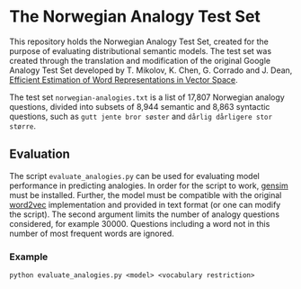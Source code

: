 # The Norwegian Analogy Test Set

This repository holds the Norwegian Analogy Test Set, created for the purpose of evaluating 
distributional semantic models. The test set was created through the translation and modification 
of the original Google Analogy Test Set developed by T. Mikolov, K. Chen, G. Corrado and J. Dean, 
[Efficient Estimation of Word Representations in Vector Space](https://arxiv.org/pdf/1301.3781.pdf).

The test set ```norwegian-analogies.txt``` is a list of 17,807 Norwegian analogy 
questions, divided into subsets of 8,944 semantic and 8,863 syntactic questions, 
such as ```gutt jente bror søster``` and ```dårlig dårligere stor større```.

## Evaluation
The script ```evaluate_analogies.py``` can be used for evaluating model performance in predicting analogies.
In order for the script to work, [gensim](https://radimrehurek.com/gensim/) must be installed. 
Further, the model must be compatible with the original [word2vec](https://code.google.com/archive/p/word2vec/)
implementation and provided in text format (or one can modify the script). 
The second argument limits the number of analogy questions considered, for example 30000. 
Questions including a word not in this number of most frequent words are ignored.

### Example

```python evaluate_analogies.py <model> <vocabulary restriction>```
